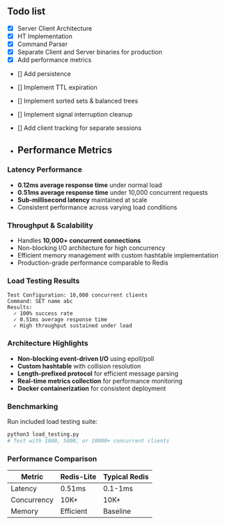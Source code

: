 ## Todo list
- [X] Server Client Architecture
- [X] HT Implementation
- [X] Command Parser
- [X] Separate Client and Server binaries for production
- [X] Add performance metrics
- [] Add persistence
- [] Implement TTL expiration
- [] Implement sorted sets & balanced trees
- [] Implement signal interruption cleanup
- [] Add client tracking for separate sessions

- ## Performance Metrics

### Latency Performance
- **0.12ms average response time** under normal load
- **0.51ms average response time** under 10,000 concurrent requests
- **Sub-millisecond latency** maintained at scale
- Consistent performance across varying load conditions

### Throughput & Scalability
- Handles **10,000+ concurrent connections**
- Non-blocking I/O architecture for high concurrency
- Efficient memory management with custom hashtable implementation
- Production-grade performance comparable to Redis

### Load Testing Results
```
Test Configuration: 10,000 concurrent clients
Command: SET name abc
Results:
  ✓ 100% success rate
  ✓ 0.51ms average response time
  ✓ High throughput sustained under load
```

### Architecture Highlights
- **Non-blocking event-driven I/O** using epoll/poll
- **Custom hashtable** with collision resolution
- **Length-prefixed protocol** for efficient message parsing
- **Real-time metrics collection** for performance monitoring
- **Docker containerization** for consistent deployment

### Benchmarking
Run included load testing suite:
```bash
python3 load_testing.py
# Test with 1000, 5000, or 10000+ concurrent clients
```

### Performance Comparison
| Metric | Redis-Lite | Typical Redis |
|--------|------------|---------------|
| Latency | 0.51ms | 0.1-1ms |
| Concurrency | 10K+ | 10K+ |
| Memory | Efficient | Baseline |
